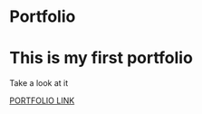# Portfolio
<h1>This is my first portfolio</h1>
<p>Take a look at it</p>
<a href="https://nishakrish-git.github.io/Portfolio">PORTFOLIO LINK</a>
